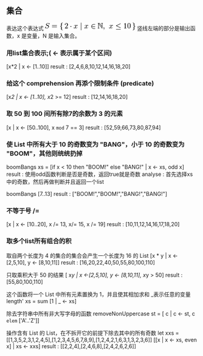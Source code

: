 


## 集合

表达这个表达式
![2的倍数](https://github.com/fanerwei222/Pic/blob/master/Haskell/setnotation.png)
竖线左端的部分是输出函数，x 是变量，N 是输入集合。

### 用list集合表示;(  <- 表示属于某个区间)
[x*2 | x <- [1..10]]
result : [2,4,6,8,10,12,14,16,18,20]

### 给这个 comprehension 再添个限制条件 (predicate)
[x*2 | x <- [1..10], x*2 >= 12]
result : [12,14,16,18,20]

### 取 50 到 100 间所有除7的余数为 3 的元素
[x | x <- [50..100], x `mod` 7 == 3]
result : [52,59,66,73,80,87,94]

### 使 List 中所有大于 10 的奇数变为 "BANG"，小于 10 的奇数变为 "BOOM"，其他则统统扔掉
boomBangs xs = [if x < 10 then "BOOM!" else "BANG!" | x <- xs, odd x]
result : 使用odd函数判断是否是奇数，返回true就是奇数
analyse : 首先选择xs中的奇数，然后再做判断并且返回一个list

boomBangs [7..13]
result : ["BOOM!","BOOM!","BANG!","BANG!"]

### 不等于号 /=
[x | x <- [10..20], x /= 13, x/= 15, x /= 19]
result : [10,11,12,14,16,17,18,20]

###  取多个list所有组合的积
取自两个长度为 4 的集合的集合会产生一个长度为 16 的 List
[x * y | x <- [2,5,10], y <- [8,10,11]]
result : [16,20,22,40,50,55,80,100,110]

只取乘积大于 50 的结果
[ x*y | x <-[2,5,10], y <- [8,10,11], x*y > 50]
result : [55,80,100,110]

这个函数将一个 List 中所有元素置换为 1，并且使其相加求和
_表示任意的变量
length' xs = sum [1 | _ <- xs]

除去字符串中所有非大写字母的函数
removeNonUppercase st = [ c | c <- st, c `elem` ['A'..'Z']]

操作含有 List 的 List，在不拆开它的前提下除去其中的所有奇数
let xxs = [[1,3,5,2,3,1,2,4,5],[1,2,3,4,5,6,7,8,9],[1,2,4,2,1,6,3,1,3,2,3,6]]
[[x | x <- xs, even x] | xs <- xxs]
result : [[2,2,4],[2,4,6,8],[2,4,2,6,2,6]]








